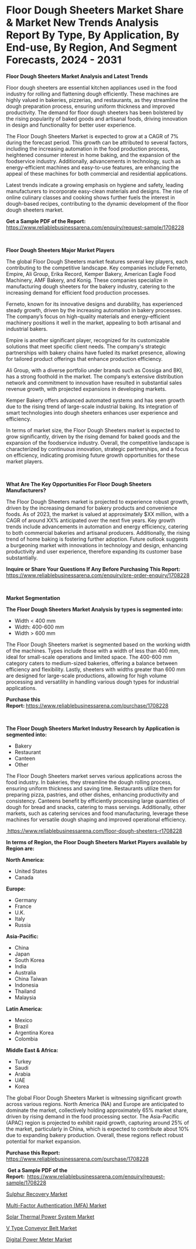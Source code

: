 <p><h1>Floor Dough Sheeters Market Share & Market New Trends Analysis Report By Type, By Application, By End-use, By Region, And Segment Forecasts, 2024 - 2031</h1></p><p><strong>Floor Dough Sheeters Market Analysis and Latest Trends</strong></p>
<p><p>Floor dough sheeters are essential kitchen appliances used in the food industry for rolling and flattening dough efficiently. These machines are highly valued in bakeries, pizzerias, and restaurants, as they streamline the dough preparation process, ensuring uniform thickness and improved productivity. The demand for floor dough sheeters has been bolstered by the rising popularity of baked goods and artisanal foods, driving innovation in design and functionality for better user experience.</p><p>The Floor Dough Sheeters Market is expected to grow at a CAGR of 7% during the forecast period. This growth can be attributed to several factors, including the increasing automation in the food production process, heightened consumer interest in home baking, and the expansion of the foodservice industry. Additionally, advancements in technology, such as energy-efficient machines and easy-to-use features, are enhancing the appeal of these machines for both commercial and residential applications.</p><p>Latest trends indicate a growing emphasis on hygiene and safety, leading manufacturers to incorporate easy-clean materials and designs. The rise of online culinary classes and cooking shows further fuels the interest in dough-based recipes, contributing to the dynamic development of the floor dough sheeters market.</p></p>
<p><strong>Get a Sample PDF of the Report:&nbsp;</strong> <a href="https://www.reliablebusinessarena.com/enquiry/request-sample/1708228?utm_campaign=1284&utm_medium=2&utm_source=Github&utm_content=ia&utm_term=07102024&utm_id=floor-dough-sheeters">https://www.reliablebusinessarena.com/enquiry/request-sample/1708228</a></p>
<p>&nbsp;</p>
<p><strong>Floor Dough Sheeters Major Market Players</strong></p>
<p><p>The global Floor Dough Sheeters market features several key players, each contributing to the competitive landscape. Key companies include Ferneto, Empire, Ali Group, Erika Record, Kemper Bakery, American Eagle Food Machinery, AMF Bakery, and Konig. These companies specialize in manufacturing dough sheeters for the bakery industry, catering to the increasing demand for efficient food production processes.</p><p>Ferneto, known for its innovative designs and durability, has experienced steady growth, driven by the increasing automation in bakery processes. The company’s focus on high-quality materials and energy-efficient machinery positions it well in the market, appealing to both artisanal and industrial bakers.</p><p>Empire is another significant player, recognized for its customizable solutions that meet specific client needs. The company's strategic partnerships with bakery chains have fueled its market presence, allowing for tailored product offerings that enhance production efficiency.</p><p>Ali Group, with a diverse portfolio under brands such as Cossiga and BKI, has a strong foothold in the market. The company’s extensive distribution network and commitment to innovation have resulted in substantial sales revenue growth, with projected expansions in developing markets.</p><p>Kemper Bakery offers advanced automated systems and has seen growth due to the rising trend of large-scale industrial baking. Its integration of smart technologies into dough sheeters enhances user experience and efficiency.</p><p>In terms of market size, the Floor Dough Sheeters market is expected to grow significantly, driven by the rising demand for baked goods and the expansion of the foodservice industry. Overall, the competitive landscape is characterized by continuous innovation, strategic partnerships, and a focus on efficiency, indicating promising future growth opportunities for these market players.</p></p>
<p>&nbsp;</p>
<p><strong>What Are The Key Opportunities For Floor Dough Sheeters Manufacturers?</strong></p>
<p><p>The Floor Dough Sheeters market is projected to experience robust growth, driven by the increasing demand for bakery products and convenience foods. As of 2023, the market is valued at approximately $XX million, with a CAGR of around XX% anticipated over the next five years. Key growth trends include advancements in automation and energy efficiency, catering to both commercial bakeries and artisanal producers. Additionally, the rising trend of home baking is fostering further adoption. Future outlook suggests a burgeoning market with innovations in technology and design, enhancing productivity and user experience, therefore expanding its customer base substantially.</p></p>
<p><strong>Inquire or Share Your Questions If Any Before Purchasing This Report:</strong> <a href="https://www.reliablebusinessarena.com/enquiry/pre-order-enquiry/1708228?utm_campaign=1284&utm_medium=2&utm_source=Github&utm_content=ia&utm_term=07102024&utm_id=floor-dough-sheeters">https://www.reliablebusinessarena.com/enquiry/pre-order-enquiry/1708228</a></p>
<p>&nbsp;</p>
<p><strong>Market Segmentation</strong></p>
<p><strong>The Floor Dough Sheeters Market Analysis by types is segmented into:</strong></p>
<p><ul><li>Width < 400 mm</li><li>Width: 400-600 mm</li><li>Width > 600 mm</li></ul></p>
<p><p>The Floor Dough Sheeters market is segmented based on the working width of the machines. Types include those with a width of less than 400 mm, ideal for small-scale operations and limited space. The 400-600 mm category caters to medium-sized bakeries, offering a balance between efficiency and flexibility. Lastly, sheeters with widths greater than 600 mm are designed for large-scale productions, allowing for high volume processing and versatility in handling various dough types for industrial applications.</p></p>
<p><strong>Purchase this Report:&nbsp;</strong><a href="https://www.reliablebusinessarena.com/purchase/1708228?utm_campaign=1284&utm_medium=2&utm_source=Github&utm_content=ia&utm_term=07102024&utm_id=floor-dough-sheeters">https://www.reliablebusinessarena.com/purchase/1708228</a></p>
<p>&nbsp;</p>
<p><strong>The Floor Dough Sheeters Market Industry Research by Application is segmented into:</strong></p>
<p><ul><li>Bakery</li><li>Restaurant</li><li>Canteen</li><li>Other</li></ul></p>
<p><p>The Floor Dough Sheeters market serves various applications across the food industry. In bakeries, they streamline the dough rolling process, ensuring uniform thickness and saving time. Restaurants utilize them for preparing pizza, pastries, and other dishes, enhancing productivity and consistency. Canteens benefit by efficiently processing large quantities of dough for bread and snacks, catering to mass servings. Additionally, other markets, such as catering services and food manufacturing, leverage these machines for versatile dough shaping and improved operational efficiency.</p></p>
<p><a href="https://www.reliablebusinessarena.com/floor-dough-sheeters-r1708228?utm_campaign=1284&utm_medium=2&utm_source=Github&utm_content=ia&utm_term=07102024&utm_id=floor-dough-sheeters">&nbsp;https://www.reliablebusinessarena.com/floor-dough-sheeters-r1708228</a></p>
<p><strong>In terms of Region, the Floor Dough Sheeters Market Players available by Region are:</strong></p>
<p>
    <p> <strong> North America: </strong>
        <ul>
            <li>United States</li>
            <li>Canada</li>
        </ul>
        </p> 
    <p> <strong> Europe: </strong>
        <ul>
            <li>Germany</li>
            <li>France</li>
            <li>U.K.</li>
            <li>Italy</li>
            <li>Russia</li>
        </ul>
        </p> 
    <p> <strong> Asia-Pacific: </strong>
        <ul>
            <li>China</li>
            <li>Japan</li>
            <li>South Korea</li>
            <li>India</li>
            <li>Australia</li>
            <li>China Taiwan</li>
            <li>Indonesia</li>
            <li>Thailand</li>
            <li>Malaysia</li>
        </ul>
        </p> 
    <p> <strong> Latin America: </strong>
        <ul>
            <li>Mexico</li>
            <li>Brazil</li>
            <li>Argentina Korea</li>
            <li>Colombia</li>
        </ul>
        </p> 
    <p> <strong> Middle East & Africa: </strong>
        <ul>
            <li>Turkey</li>
            <li>Saudi</li>
            <li>Arabia</li>
            <li>UAE</li>
            <li>Korea</li>
        </ul>
    </p>
    </p>
<p><p>The global Floor Dough Sheeters Market is witnessing significant growth across various regions. North America (NA) and Europe are anticipated to dominate the market, collectively holding approximately 65% market share, driven by rising demand in the food processing sector. The Asia-Pacific (APAC) region is projected to exhibit rapid growth, capturing around 25% of the market, particularly in China, which is expected to contribute about 10% due to expanding bakery production. Overall, these regions reflect robust potential for market expansion.</p></p>
<p><strong>Purchase this Report: </strong><a href="https://www.reliablebusinessarena.com/purchase/1708228?utm_campaign=1284&utm_medium=2&utm_source=Github&utm_content=ia&utm_term=07102024&utm_id=floor-dough-sheeters">https://www.reliablebusinessarena.com/purchase/1708228</a></p>
<p>&nbsp;<strong>Get a Sample PDF of the Report:&nbsp;&nbsp;</strong><a href="https://www.reliablebusinessarena.com/enquiry/request-sample/1708228?utm_campaign=1284&utm_medium=2&utm_source=Github&utm_content=ia&utm_term=07102024&utm_id=floor-dough-sheeters">https://www.reliablebusinessarena.com/enquiry/request-sample/1708228</a></p>
<p><strong></strong></p>
<p><p><a href="https://www.linkedin.com/pulse/sulphur-recovery-market-evolution-key-trends-regional-dynamics-e7bwf?utm_campaign=1284&utm_medium=2&utm_source=Github&utm_content=ia&utm_term=07102024&utm_id=floor-dough-sheeters">Sulphur Recovery Market</a></p><p><a href="https://www.linkedin.com/pulse/market-dynamics-future-trends-global-multi-factor-authentication-rgzhf?utm_campaign=1284&utm_medium=2&utm_source=Github&utm_content=ia&utm_term=07102024&utm_id=floor-dough-sheeters">Multi-Factor Authentication (MFA) Market</a></p><p><a href="https://issuu.com/reportprime-2/docs/solar-thermal-power-system-market-s_bac15ca6b41562?utm_campaign=1284&utm_medium=2&utm_source=Github&utm_content=ia&utm_term=07102024&utm_id=floor-dough-sheeters">Solar Thermal Power System Market</a></p><p><a href="https://github.com/tamvrosiya/Market-Research-Report-List-6/blob/main/v-type-conveyor-belt-market.md?utm_campaign=1284&utm_medium=2&utm_source=Github&utm_content=ia&utm_term=07102024&utm_id=floor-dough-sheeters">V Type Conveyor Belt Market</a></p><p><a href="https://issuu.com/reportprime-2/docs/digital-power-meter-market-size-203_b176747346dbf9?utm_campaign=1284&utm_medium=2&utm_source=Github&utm_content=ia&utm_term=07102024&utm_id=floor-dough-sheeters">Digital Power Meter Market</a></p></p>